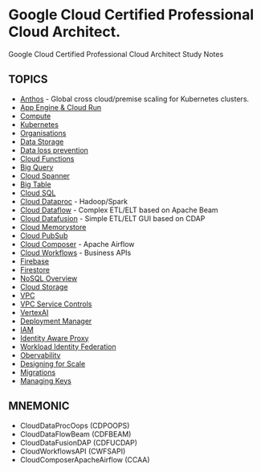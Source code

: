 # Google Cloud Certified Professional Cloud Architect.
Google Cloud Certified Professional Cloud Architect Study Notes

## TOPICS

- [Anthos](anthos.md) - Global cross cloud/premise scaling for Kubernetes clusters.
- [App Engine & Cloud Run](app_engine.md)
- [Compute](compute.md)
- [Kubernetes](kubernetes.md)
- [Organisations](org.md)
- [Data Storage](data.md)
- [Data loss prevention](dlp.md)
- [Cloud Functions](cloud_functions.md)
- [Big Query](big_query.md)
- [Cloud Spanner](cloud_spanner.md)
- [Big Table](big_table.md)
- [Cloud SQL](cloud_sql.md)
- [Cloud Dataproc](cloud_dataproc.md) - Hadoop/Spark
- [Cloud Dataflow](cloud_dataflow.md) - Complex ETL/ELT based on Apache Beam
- [Cloud Datafusion](cloud_datafusion.md) -  Simple ETL/ELT GUI based on CDAP
- [Cloud Memorystore](cloud_memorystore.md)
- [Cloud PubSub](cloud_pubsub.md)
- [Cloud Composer](cloud_composer.md) - Apache Airflow
- [Cloud Workflows](cloud_workflows.md) - Business APIs
- [Firebase](firebase.md)	
- [Firestore](firestore.md)
- [NoSQL Overview](nosql.md)
- [Cloud Storage](cloud_storage.md)
- [VPC](vpc.md)
- [VPC Service Controls](vpc_service_controls.md)
- [VertexAI](vertex_ai.md)
- [Deployment Manager](deployment_maanger.md)
- [IAM](iam.md)
- [Identity Aware Proxy](iap.md)
- [Workload Identity Federation](wif.md)
- [Obervability](observability.md)
- [Designing for Scale](designing_for_scale.md)
- [Migrations](migrations.md)
- [Managing Keys](keys.md)

## MNEMONIC

- CloudDataProcOops (CDPOOPS)
- CloudDataFlowBeam (CDFBEAM)
- CloudDataFusionDAP (CDFUCDAP)
- CloudWorkflowsAPI (CWFSAPI)
- CloudComposerApacheAirflow (CCAA)